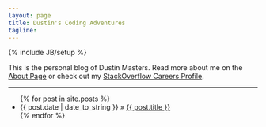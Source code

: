 ```yaml
---
layout: page
title: Dustin's Coding Adventures
tagline: 
---
```

{% include JB/setup %}

This is the personal blog of Dustin Masters.  Read more about me on the [About Page](about) or check out my [StackOverflow Careers Profile](http://careers.stackoverflow.com/dustinmasters).

---

<ul class="posts">
  {% for post in site.posts %}
    <li><span>{{ post.date | date_to_string }}</span> &raquo; <a href="{{ BASE_PATH }}{{ post.url }}">{{ post.title }}</a></li>
  {% endfor %}
</ul>

